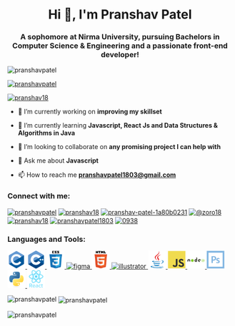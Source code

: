 <h1 align="center">Hi 👋, I'm Pranshav Patel</h1>
<h3 align="center">A sophomore at Nirma University, pursuing Bachelors in Computer Science & Engineering and a passionate front-end developer!</h3>

<p align="left"> <img src="https://komarev.com/ghpvc/?username=pranshavpatel&label=Profile%20views&color=0e75b6&style=flat" alt="pranshavpatel" /> </p>

<p align="left"> <a href="https://github.com/ryo-ma/github-profile-trophy"><img src="https://github-profile-trophy.vercel.app/?username=pranshavpatel" alt="pranshavpatel" /></a> </p>

<p align="left"> <a href="https://twitter.com/pranshav18" target="blank"><img src="https://img.shields.io/twitter/follow/pranshav18?logo=twitter&style=for-the-badge" alt="pranshav18" /></a> </p>

- 🔭 I’m currently working on **improving my skillset**

- 🌱 I’m currently learning **Javascript, React Js and Data Structures & Algorithms in Java**

- 👯 I’m looking to collaborate on **any promising project I can help with**

- 💬 Ask me about **Javascript**

- 📫 How to reach me **pranshavpatel1803@gmail.com**

<h3 align="left">Connect with me:</h3>
<p align="left">
<a href="https://dev.to/pranshavpatel" target="blank"><img align="center" src="https://raw.githubusercontent.com/rahuldkjain/github-profile-readme-generator/master/src/images/icons/Social/devto.svg" alt="pranshavpatel" height="30" width="40" /></a>
<a href="https://twitter.com/pranshav18" target="blank"><img align="center" src="https://raw.githubusercontent.com/rahuldkjain/github-profile-readme-generator/master/src/images/icons/Social/twitter.svg" alt="pranshav18" height="30" width="40" /></a>
<a href="https://linkedin.com/in/pranshav-patel-1a80b0231" target="blank"><img align="center" src="https://raw.githubusercontent.com/rahuldkjain/github-profile-readme-generator/master/src/images/icons/Social/linked-in-alt.svg" alt="pranshav-patel-1a80b0231" height="30" width="40" /></a>
<a href="https://hashnode.com/@zoro18" target="blank"><img align="center" src="https://raw.githubusercontent.com/rahuldkjain/github-profile-readme-generator/master/src/images/icons/Social/hashnode.svg" alt="@zoro18" height="30" width="40" /></a>
<a href="https://codeforces.com/profile/pranshav18" target="blank"><img align="center" src="https://raw.githubusercontent.com/rahuldkjain/github-profile-readme-generator/master/src/images/icons/Social/codeforces.svg" alt="pranshav18" height="30" width="40" /></a>
<a href="https://www.leetcode.com/pranshavpatel1803" target="blank"><img align="center" src="https://raw.githubusercontent.com/rahuldkjain/github-profile-readme-generator/master/src/images/icons/Social/leet-code.svg" alt="pranshavpatel1803" height="30" width="40" /></a>
<a href="https://discord.gg/0938" target="blank"><img align="center" src="https://raw.githubusercontent.com/rahuldkjain/github-profile-readme-generator/master/src/images/icons/Social/discord.svg" alt="0938" height="30" width="40" /></a>
</p>

<h3 align="left">Languages and Tools:</h3>
<p align="left"> <a href="https://www.cprogramming.com/" target="_blank" rel="noreferrer"> <img src="https://raw.githubusercontent.com/devicons/devicon/master/icons/c/c-original.svg" alt="c" width="40" height="40"/> </a> <a href="https://www.w3schools.com/cpp/" target="_blank" rel="noreferrer"> <img src="https://raw.githubusercontent.com/devicons/devicon/master/icons/cplusplus/cplusplus-original.svg" alt="cplusplus" width="40" height="40"/> </a> <a href="https://www.w3schools.com/css/" target="_blank" rel="noreferrer"> <img src="https://raw.githubusercontent.com/devicons/devicon/master/icons/css3/css3-original-wordmark.svg" alt="css3" width="40" height="40"/> </a> <a href="https://www.figma.com/" target="_blank" rel="noreferrer"> <img src="https://www.vectorlogo.zone/logos/figma/figma-icon.svg" alt="figma" width="40" height="40"/> </a> <a href="https://www.w3.org/html/" target="_blank" rel="noreferrer"> <img src="https://raw.githubusercontent.com/devicons/devicon/master/icons/html5/html5-original-wordmark.svg" alt="html5" width="40" height="40"/> </a> <a href="https://www.adobe.com/in/products/illustrator.html" target="_blank" rel="noreferrer"> <img src="https://www.vectorlogo.zone/logos/adobe_illustrator/adobe_illustrator-icon.svg" alt="illustrator" width="40" height="40"/> </a> <a href="https://www.java.com" target="_blank" rel="noreferrer"> <img src="https://raw.githubusercontent.com/devicons/devicon/master/icons/java/java-original.svg" alt="java" width="40" height="40"/> </a> <a href="https://developer.mozilla.org/en-US/docs/Web/JavaScript" target="_blank" rel="noreferrer"> <img src="https://raw.githubusercontent.com/devicons/devicon/master/icons/javascript/javascript-original.svg" alt="javascript" width="40" height="40"/> </a> <a href="https://nodejs.org" target="_blank" rel="noreferrer"> <img src="https://raw.githubusercontent.com/devicons/devicon/master/icons/nodejs/nodejs-original-wordmark.svg" alt="nodejs" width="40" height="40"/> </a> <a href="https://www.photoshop.com/en" target="_blank" rel="noreferrer"> <img src="https://raw.githubusercontent.com/devicons/devicon/master/icons/photoshop/photoshop-line.svg" alt="photoshop" width="40" height="40"/> </a> <a href="https://www.python.org" target="_blank" rel="noreferrer"> <img src="https://raw.githubusercontent.com/devicons/devicon/master/icons/python/python-original.svg" alt="python" width="40" height="40"/> </a> <a href="https://reactjs.org/" target="_blank" rel="noreferrer"> <img src="https://raw.githubusercontent.com/devicons/devicon/master/icons/react/react-original-wordmark.svg" alt="react" width="40" height="40"/> </a> </p>

<p><img align="left" src="https://github-readme-stats.vercel.app/api/top-langs?username=pranshavpatel&show_icons=true&locale=en&layout=compact" alt="pranshavpatel" /></p>

<p>&nbsp;<img align="center" src="https://github-readme-stats.vercel.app/api?username=pranshavpatel&show_icons=true&locale=en" alt="pranshavpatel" /></p>

<p><img align="center" src="https://github-readme-streak-stats.herokuapp.com/?user=pranshavpatel&" alt="pranshavpatel" /></p>
